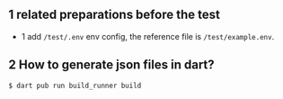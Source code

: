 ## 1 related preparations before the test
* 1 add `/test/.env` env config, the reference file is `/test/example.env`.


## 2 How to generate json files in dart?

```bash
$ dart pub run build_runner build  
```
